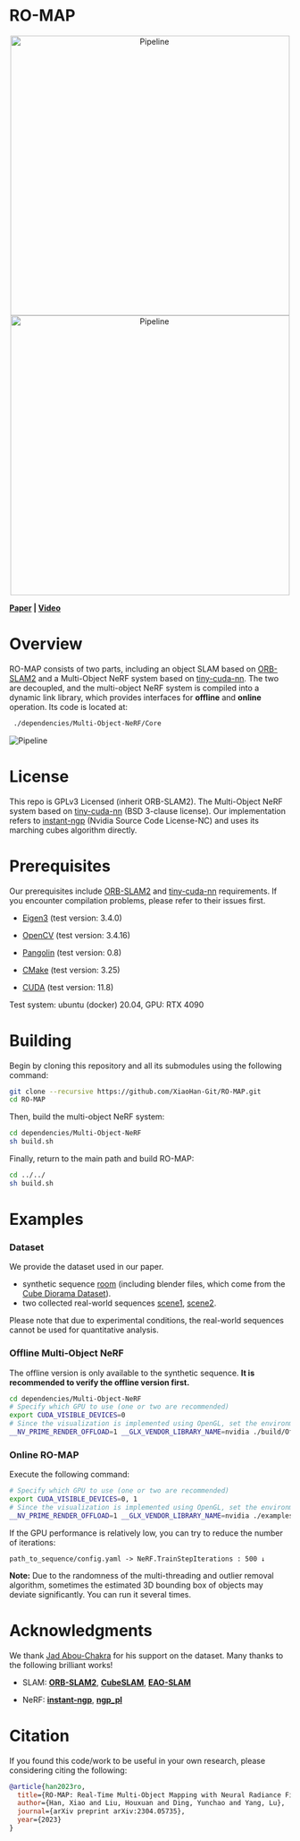 # RO-MAP

<center class="half">
    <img src="./docs/gif1.gif" alt="Pipeline" width="500" />
    <img src="./docs/gif2.gif" alt="Pipeline" width="500" />
</center>

**[Paper](https://arxiv.org/abs/2304.05735) | [Video](https://www.youtube.com/watch?v=sFrLXPw40wU)** 

# Overview

RO-MAP consists of two parts, including an object SLAM based on [ORB-SLAM2](https://github.com/raulmur/ORB_SLAM2) and a Multi-Object NeRF system based on [tiny-cuda-nn](https://github.com/NVlabs/tiny-cuda-nn). The two are decoupled, and the multi-object NeRF system is compiled into a dynamic link library, which provides interfaces for **offline** and **online** operation. Its code is located at:

```bash
 ./dependencies/Multi-Object-NeRF/Core
```

![Pipeline](./docs/pipeline.png)

# License

This repo is GPLv3 Licensed (inherit ORB-SLAM2). The Multi-Object NeRF system based on [tiny-cuda-nn](https://github.com/NVlabs/tiny-cuda-nn) (BSD 3-clause license). Our implementation refers to [instant-ngp](https://github.com/NVlabs/instant-ngp) (Nvidia Source Code License-NC) and uses its marching cubes algorithm directly.

# Prerequisites

Our prerequisites include [ORB-SLAM2](https://github.com/raulmur/ORB_SLAM2) and [tiny-cuda-nn](https://github.com/NVlabs/tiny-cuda-nn) requirements. If you encounter compilation problems, please refer to their issues first.

* [Eigen3](http://eigen.tuxfamily.org) (test version: 3.4.0)
* [OpenCV](http://opencv.org) (test version: 3.4.16)
* [Pangolin](https://github.com/stevenlovegrove/Pangolin) (test version: 0.8)
* [CMake](https://cmake.org/) (test version: 3.25)

* [CUDA](https://developer.nvidia.com/cuda-toolkit) (test version: 11.8)

Test system: ubuntu (docker) 20.04, GPU: RTX 4090

# Building

Begin by cloning this repository and all its submodules using the following command:

```bash
git clone --recursive https://github.com/XiaoHan-Git/RO-MAP.git
cd RO-MAP
```

Then, build the multi-object NeRF system:

```bash
cd dependencies/Multi-Object-NeRF
sh build.sh
```
Finally, return to the main path and build RO-MAP:

```bash
cd ../../
sh build.sh
```

# Examples

### Dataset

We provide the dataset used in our paper.

* synthetic sequence [room](https://drive.google.com/file/d/1QSEgm4hcKkFA62VZaRZa-4epQ67suwdJ/view?usp=sharing) (including blender files, which come from the [Cube Diorama Dataset](https://github.com/jc211/nerf-cube-diorama-dataset)).
* two collected real-world sequences [scene1](https://drive.google.com/file/d/17aBLmPXvM8tsuL7K9BbgNHt-pOy-rncM/view?usp=sharing), [scene2](https://drive.google.com/file/d/1XCfKzlhcgcJnPu9MoQlNVdXXC3zdddCq/view?usp=sharing).

Please note that due to experimental conditions, the real-world sequences cannot be used for quantitative analysis.

### Offline Multi-Object NeRF

The offline version is only available to the synthetic sequence. **It is recommended to verify the offline version first.**

```bash
cd dependencies/Multi-Object-NeRF
# Specify which GPU to use (one or two are recommended)
export CUDA_VISIBLE_DEVICES=0
# Since the visualization is implemented using OpenGL, set the environment variable to make it run on the GPU.
__NV_PRIME_RENDER_OFFLOAD=1 __GLX_VENDOR_LIBRARY_NAME=nvidia ./build/OfflineNeRF ./Core/configs/base.json [path_to_sequence] [Use_GTdepth(0 or 1)]
```

### Online RO-MAP

Execute the following command: 

```bash
# Specify which GPU to use (one or two are recommended)
export CUDA_VISIBLE_DEVICES=0, 1
# Since the visualization is implemented using OpenGL, set the environment variable to make it run on the GPU.
__NV_PRIME_RENDER_OFFLOAD=1 __GLX_VENDOR_LIBRARY_NAME=nvidia ./examples/Monocular/mono_tum ./vocabulary/ORBvoc.bin ./dependencies/Multi-Object-NeRF/Core/configs/base.json [path_to_sequence]
```
If the GPU performance is relatively low, you can try to reduce the number of iterations:
```
path_to_sequence/config.yaml -> NeRF.TrainStepIterations : 500 ↓ 
```
**Note:** Due to the randomness of the multi-threading and outlier removal algorithm, sometimes the estimated 3D bounding box of objects may deviate significantly. You can run it several times.



# Acknowledgments

We thank [Jad Abou-Chakra](https://github.com/jc211) for his support on the dataset. Many thanks to the following brilliant works! 

* SLAM: **[ORB-SLAM2](https://github.com/raulmur/ORB_SLAM2)**, **[CubeSLAM](https://github.com/shichaoy/cube_slam)**, **[EAO-SLAM](https://github.com/yanmin-wu/EAO-SLAM)**

* NeRF: **[instant-ngp](https://github.com/NVlabs/instant-ngp)**, **[ngp_pl](https://github.com/kwea123/ngp_pl)**

# Citation

If you found this code/work to be useful in your own research, please considering citing the following:

```bibtex
@article{han2023ro,
  title={RO-MAP: Real-Time Multi-Object Mapping with Neural Radiance Fields},
  author={Han, Xiao and Liu, Houxuan and Ding, Yunchao and Yang, Lu},
  journal={arXiv preprint arXiv:2304.05735},
  year={2023}
}
```

